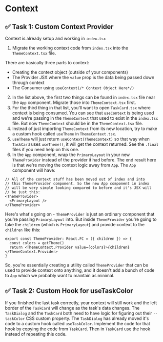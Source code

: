 # Context

## ✅ Task 1: Custom Context Provider

Context is already setup and working in `index.tsx`

1. Migrate the working context code from `index.tsx` into the `ThemeContext.tsx` file.

There are basically three parts to context:

- Creating the context object (outside of your components)
- The Provider JSX where the `value` prop is the data being passed down through context
- The Consumer using `useContext(/* Context Object Here*/)`

2. In the list above, the first two things can be found in `index.tsx` file near the `App` component. Migrate those into `ThemeContext.tsx` first.
3. For the third thing in that list, you'll want to open `TaskCard.tsx` where context is being consumed. You can see that `useContext` is being used and we're passing in the `ThemeContext` that used to exist in the `index.tsx` file. But now `ThemeContext` should be in the `ThemeContext.tsx` file.
4. Instead of just importing `ThemeContext` from its new location, try to make a custom hook called `useTheme` in `ThemeContext.tsx`.
5. `useTheme` will just return `useContext(ThemeContext)` so that way when `TaskCard` uses `useTheme()`, it will get the context returned. See the `.final` files if you need help on this one.
6. In the `App` component, wrap the `PrimaryLayout` in your new `ThemeProvider` instead of the provider it had before. The end result here is that we're moving the context logic away from `App`. The `App` component will have:

```tsx
// All of the context stuff has been moved out of index and into
// this ThemeProvider component. So the new App component in index
// will be very simple looking compared to before and it's JSX will
// be just this:
<ThemeProvider>
  <PrimaryLayout />
</ThemeProvider>
```

Here's what's going on - `ThemeProvider` is just an ordinary component that you're passing `PrimaryLayout` into. But inside `ThemeProvider` you're going to take the `children` (which is `PrimaryLayout`) and provide context to the `children` like this:

```tsx
export const ThemeProvider: React.FC = ({ children }) => {
  const colors = getTheme()
  return <ThemeContext.Provider value={colors}>{children}</ThemeContext.Provider>
}
```

So, you're essentially creating a utility called `ThemeProvider` that can be used to provide context onto anything, and it doesn't add a bunch of code to `App` which we probably want to maintain as minimal.

## ✅ Task 2: Custom Hook for useTaskColor

If you finished the last task correctly, your context will still work and the left border of the `TaskCard` will change as the task's data changes. The `TaskDialog` and the `TaskCard` both need to have logic for figuring out their `--taskColor` CSS custom property. The `TaskDialog` has already moved it's code to a custom hook called `useTaskColor`. Implement the code for that hook by copying the code from `TaskCard`. Then in `TaskCard` use the hook instead of repeating this code.
